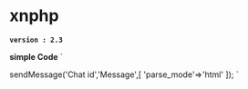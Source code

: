 # xnphp

**`version : 2.3`**

**simple Code**
`
<?php
  require "xn.php";
 $bot = new TelegramBot('YOUR_TOKEN');
 $bot->sendMessage('Chat id','Message',[
  'parse_mode'=>'html'
  ]);
`
